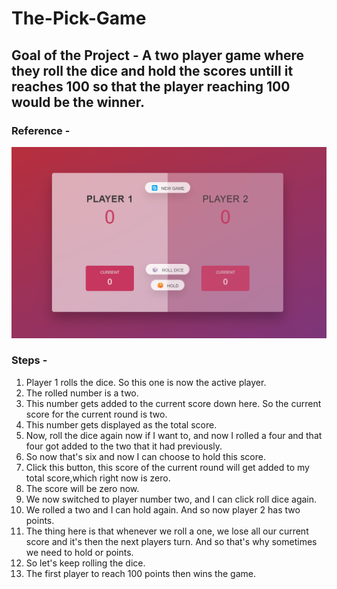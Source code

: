 # The-Pick-Game

## Goal of the Project - A two player game where they roll the dice and hold the scores untill it reaches 100 so that the player reaching 100 would be the winner.

### Reference -

![Default](PickGame.png)

### Steps -

1. Player 1 rolls the dice. So this one is now the active player.
2. The rolled number is a two.
3. This number gets added to the current score down here. So the current score for the current round is two.
4. This number gets displayed as the total score.
5. Now, roll the dice again now if I want to, and now I rolled a four and that four got added to the two that it had previously.
6. So now that's six and now I can choose to hold this score.
7. Click this button, this score of the current round will get added to my total score,which right now is zero.
8. The score will be zero now.
9. We now switched to player number two, and I can click roll dice again.
10. We rolled a two and I can hold again. And so now player 2 has two points.
11. The thing here is that whenever we roll a one, we lose all our current score and it's then the next players turn. And so that's why sometimes we need to hold or points.
12. So let's keep rolling the dice.
13. The first player to reach 100 points then wins the game.
